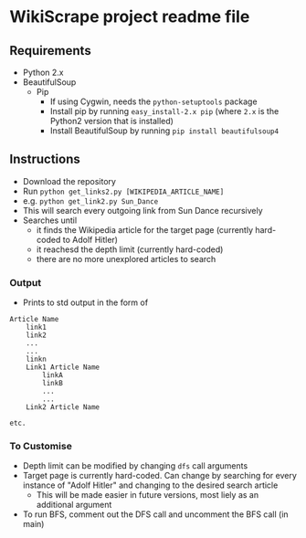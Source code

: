 # WikiScrape project readme file
## Requirements
- Python 2.x
- BeautifulSoup
	- Pip
		- If using Cygwin, needs the `python-setuptools` package
		- Install pip by running `easy_install-2.x pip` (where `2.x` is the Python2 version that is installed)
		- Install BeautifulSoup by running `pip install beautifulsoup4`

## Instructions
- Download the repository
- Run `python get_links2.py [WIKIPEDIA_ARTICLE_NAME]`
- e.g. `python get_link2.py Sun_Dance`
- This will search every outgoing link from Sun Dance recursively
- Searches until
	- it finds the Wikipedia article for the target page (currently hard-coded to Adolf Hitler)
	- it reachesd the depth limit (currently hard-coded)
	- there are no more unexplored articles to search
	
### Output
- Prints to std output in the form of

```
Article Name
	link1
	link2
	...
	...
	linkn
	Link1 Article Name
		linkA
		linkB
		...
		...
	Link2 Article Name

etc.
```

### To Customise
- Depth limit can be modified by changing `dfs` call arguments
- Target page is currently hard-coded. Can change by searching for every instance of "Adolf Hitler" and changing to the desired search article
	- This will be made easier in future versions, most liely as an additional argument
- To run BFS, comment out the DFS call and uncomment the BFS call (in main)